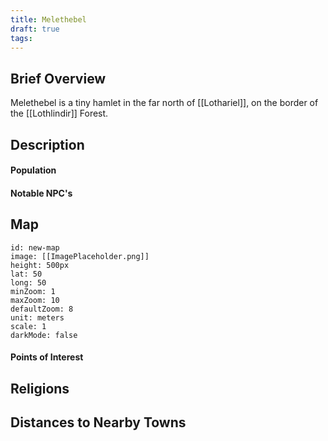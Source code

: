 ```yaml
---
title: Melethebel
draft: true
tags:
---
```

## Brief Overview 
Melethebel is a tiny hamlet in the far north of [[Lothariel]], on the border of the [[Lothlindir]] Forest.
## Description

#### Population

#### Notable NPC's

## Map
```leaflet 
id: new-map 
image: [[ImagePlaceholder.png]] 
height: 500px 
lat: 50 
long: 50 
minZoom: 1 
maxZoom: 10 
defaultZoom: 8
unit: meters 
scale: 1 
darkMode: false
```
#### Points of Interest 

## Religions

## Distances to Nearby Towns


